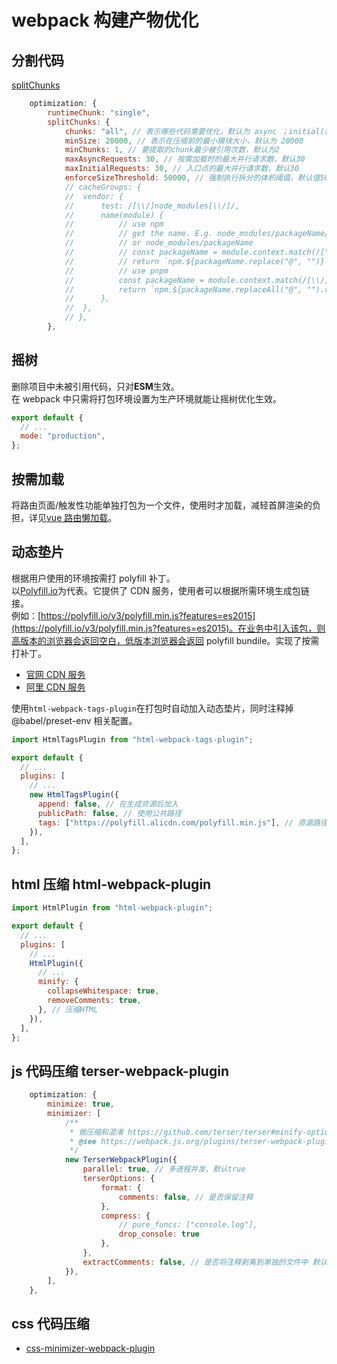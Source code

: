 # webpack 构建产物优化

## 分割代码

[splitChunks](https://webpack.docschina.org/configuration/optimization/#optimizationsplitchunks)

```js
	optimization: {
		runtimeChunk: "single",
		splitChunks: {
			chunks: "all", // 表示哪些代码需要优化，默认为 async ；initial(初始块)、async(按需加载块)、all(全部块)
			minSize: 20000, // 表示在压缩前的最小模块大小，默认为 20000
			minChunks: 1, // 要提取的chunk最少被引用次数，默认为2
			maxAsyncRequests: 30, // 按需加载时的最大并行请求数，默认30
			maxInitialRequests: 30, // 入口点的最大并行请求数，默认30
			enforceSizeThreshold: 50000, // 强制执行拆分的体积阈值，默认值50000，其他限制（minRemainingSize，maxAsyncRequests，maxInitialRequests）将被忽略。
			// cacheGroups: {
			// 	vendor: {
			// 		test: /[\\/]node_modules[\\/]/,
			// 		name(module) {
			// 			// use npm
			// 			// get the name. E.g. node_modules/packageName/not/this/part.js
			// 			// or node_modules/packageName
			// 			// const packageName = module.context.match(/[\\/]node_modules[\\/](.*?)([\\/]|$)/)[1];
			// 			// return `npm.${packageName.replace("@", "")}`;
			// 			// use pnpm
			// 			const packageName = module.context.match(/[\\/]node_modules\/.pnpm[\\/](.*?)([\\/]|$)/)[1];
			// 			return `npm.${packageName.replaceAll("@", "").replaceAll("+", "-")}`;
			// 		},
			// 	},
			// },
		},
```

## 摇树

删除项目中未被引用代码，只对**ESM**生效。  
在 webpack 中只需将打包环境设置为生产环境就能让摇树优化生效。

```js
export default {
  // ...
  mode: "production",
};
```

## 按需加载

将路由页面/触发性功能单独打包为一个文件，使用时才加载，减轻首屏渲染的负担，详见[vue 路由懒加载](../../study/vue/route-lazy-load)。

## 动态垫片

根据用户使用的环境按需打 polyfill 补丁。  
以[Polyfill.io](https://polyfill.io/v3/)为代表。它提供了 CDN 服务，使用者可以根据所需环境生成包链接。  
例如：[https://polyfill.io/v3/polyfill.min.js?features=es2015](https://polyfill.io/v3/polyfill.min.js?features=es2015)。在业务中引入该包，则高版本的浏览器会返回空白，低版本浏览器会返回 polyfill bundile。实现了按需打补丁。

- [官网 CDN 服务](https://polyfill.io/v3/polyfill.min.js)
- [阿里 CDN 服务](https://polyfill.alicdn.com/polyfill.min.js)

使用`html-webpack-tags-plugin`在打包时自动加入动态垫片，同时注释掉@babel/preset-env 相关配置。

```js
import HtmlTagsPlugin from "html-webpack-tags-plugin";

export default {
  // ...
  plugins: [
    // ...
    new HtmlTagsPlugin({
      append: false, // 在生成资源后加入
      publicPath: false, // 使用公共路径
      tags: ["https://polyfill.alicdn.com/polyfill.min.js"], // 资源路径
    }),
  ],
};
```

## html 压缩 html-webpack-plugin

```js
import HtmlPlugin from "html-webpack-plugin";

export default {
  // ...
  plugins: [
    // ...
    HtmlPlugin({
      // ...
      minify: {
        collapseWhitespace: true,
        removeComments: true,
      }, // 压缩HTML
    }),
  ],
};
```

## js 代码压缩 terser-webpack-plugin

```js
	optimization: {
		minimize: true,
		minimizer: [
			/**
			 * 做压缩和混淆 https://github.com/terser/terser#minify-options
			 * @see https://webpack.js.org/plugins/terser-webpack-plugin/
			 */
			new TerserWebpackPlugin({
				parallel: true, // 多进程并发，默认true
				terserOptions: {
					format: {
						comments: false, // 是否保留注释
					},
					compress: {
						// pure_funcs: ["console.log"],
						drop_console: true
					},
				},
				extractComments: false, // 是否将注释剥离到单独的文件中 默认true
			}),
		],
	},
```

## css 代码压缩

- [css-minimizer-webpack-plugin](https://github.com/webpack-contrib/css-minimizer-webpack-plugin)

